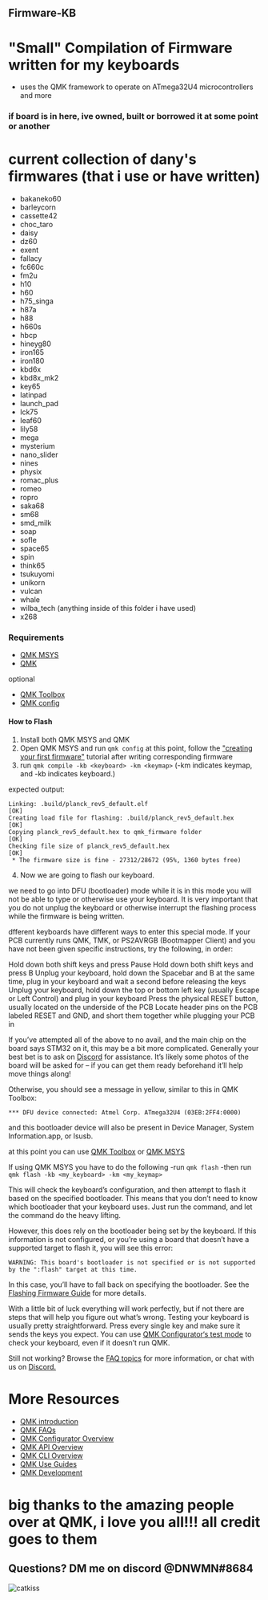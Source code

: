 ## Firmware-KB

# "Small" Compilation of Firmware written for my keyboards
 - uses the QMK framework to operate on ATmega32U4 microcontrollers and more 

### if board is in here, ive owned, built or borrowed it at some point or another 
# current collection of dany's firmwares (that i use or have written)
 - bakaneko60
 - barleycorn
 - cassette42
 - choc_taro
 - daisy
 - dz60
 - exent
 - fallacy
 - fc660c
 - fm2u
 - h10
 - h60
 - h75_singa
 - h87a
 - h88
 - h660s
 - hbcp
 - hineyg80
 - iron165
 - iron180
 - kbd6x
 - kbd8x_mk2
 - key65
 - latinpad
 - launch_pad
 - lck75
 - leaf60
 - lily58
 - mega
 - mysterium
 - nano_slider
 - nines
 - physix
 - romac_plus
 - romeo
 - ropro
 - saka68
 - sm68
 - smd_milk
 - soap
 - sofle
 - space65
 - spin
 - think65
 - tsukuyomi
 - unikorn
 - vulcan
 - whale
 - wilba_tech (anything inside of this folder i have used)
 - x268

### Requirements
 - [QMK MSYS](https://msys.qmk.fm/)
 - [QMK](https://qmk.fm/)

optional
 - [QMK Toolbox](https://github.com/qmk/qmk_toolbox)
 - [QMK config](config.qmk.fm) 

#### How to Flash
 1) Install both QMK MSYS and QMK
 2) Open QMK MSYS and run `qmk config`
 at this point, follow the ["creating your first firmware"](https://docs.qmk.fm/#/newbs) tutorial
 after writing corresponding firmware
 3) run `qmk compile -kb <keyboard> -km <keymap>` (-km indicates keymap, and -kb indicates keyboard.)

expected output:

```
Linking: .build/planck_rev5_default.elf                                                             [OK]
Creating load file for flashing: .build/planck_rev5_default.hex                                     [OK]
Copying planck_rev5_default.hex to qmk_firmware folder                                              [OK]
Checking file size of planck_rev5_default.hex                                                       [OK]
 * The firmware size is fine - 27312/28672 (95%, 1360 bytes free)
```
 4) Now we are going to flash our keyboard. 

 we need to go into DFU (bootloader) mode
 while it is in this mode you will not be able to type or otherwise use your keyboard. It is very important that you do not unplug the keyboard or otherwise interrupt the      flashing process while the firmware is being written.

 dfferent keyboards have different ways to enter this special mode. If your PCB currently runs QMK, TMK, or PS2AVRGB (Bootmapper Client) and you have not been given specific    instructions, try the following, in order:

Hold down both shift keys and press Pause
Hold down both shift keys and press B
Unplug your keyboard, hold down the Spacebar and B at the same time, plug in your keyboard and wait a second before releasing the keys
Unplug your keyboard, hold down the top or bottom left key (usually Escape or Left Control) and plug in your keyboard
Press the physical RESET button, usually located on the underside of the PCB
Locate header pins on the PCB labeled RESET and GND, and short them together while plugging your PCB in

If you’ve attempted all of the above to no avail, and the main chip on the board says STM32 on it, this may be a bit more complicated. Generally your best bet is to ask on [Discord](https://discord.com/invite/Uq7gcHh) for assistance. It’s likely some photos of the board will be asked for – if you can get them ready beforehand it’ll help move things along!

Otherwise, you should see a message in yellow, similar to this in QMK Toolbox:
```
*** DFU device connected: Atmel Corp. ATmega32U4 (03EB:2FF4:0000)
```
and this bootloader device will also be present in Device Manager, System Information.app, or lsusb.

at this point you can use [QMK Toolbox](https://docs.qmk.fm/#/newbs_flashing?id=load-the-file-into-qmk-toolbox) or [QMK MSYS](https://docs.qmk.fm/#/newbs_flashing?id=flash-your-keyboard-from-the-command-line) 

If using QMK MSYS you have to do the following
 -run `qmk flash` 
 -then run `qmk flash -kb <my_keyboard> -km <my_keymap>`

This will check the keyboard’s configuration, and then attempt to flash it based on the specified bootloader. This means that you don’t need to know which bootloader that your keyboard uses. Just run the command, and let the command do the heavy lifting.

However, this does rely on the bootloader being set by the keyboard. If this information is not configured, or you’re using a board that doesn’t have a supported target to flash it, you will see this error:

`WARNING: This board's bootloader is not specified or is not supported by the ":flash" target at this time.`

In this case, you’ll have to fall back on specifying the bootloader. See the [Flashing Firmware Guide](https://docs.qmk.fm/#/flashing) for more details.

With a little bit of luck everything will work perfectly, but if not there are steps that will help you figure out what’s wrong. Testing your keyboard is usually pretty straightforward. Press every single key and make sure it sends the keys you expect. You can use [QMK Configurator‘s test mode](https://config.qmk.fm/#/test/) to check your keyboard, even if it doesn’t run QMK.

Still not working? Browse the [FAQ topics](https://docs.qmk.fm/#/faq_general) for more information, or chat with us on [Discord.](https://discord.gg/Uq7gcHh)

# More Resources
- [QMK introduction](https://docs.qmk.fm/#/newbs)
- [QMK FAQs](https://docs.qmk.fm/#/faq_general)
- [QMK Configurator Overview](https://docs.qmk.fm/#/newbs_building_firmware_configurator)
- [QMK API Overview](https://docs.qmk.fm/#/api_overview)
- [QMK CLI Overview](https://docs.qmk.fm/#/cli)
- [QMK Use Guides](https://docs.qmk.fm/#/custom_quantum_functions)
- [QMK Development](https://docs.qmk.fm/#/pr_checklist)

# big thanks to the amazing people over at QMK, i love you all!!! all credit goes to them

## Questions? DM me on discord @DNWMN#8684

![catkiss](https://media1.tenor.com/images/7ba998f61e44b409af34f0496ec49a41/tenor.gif?itemid=16375047)
